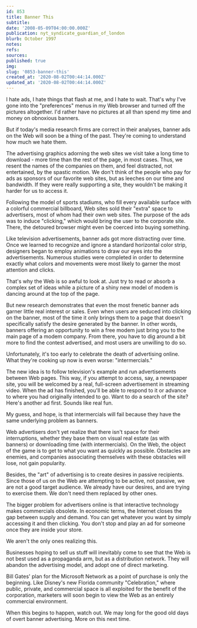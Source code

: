 ```yaml
---
id: 853
title: Banner This
subtitle: 
date: '2008-05-09T04:00:00.000Z'
publication: nyt_syndicate_guardian_of_london
blurb: October 1997
notes: 
refs: 
sources: 
published: true
img: 
slug: '0853-banner-this'
created_at: '2020-08-02T00:44:14.000Z'
updated_at: '2020-08-02T00:44:14.000Z'
---
```

I hate ads, I hate things that flash at me, and I hate to wait. That's why I've gone into the "preferences" menus in my Web browser and turned off the pictures altogether. I'd rather have no pictures at all than spend my time and money on obnoxious banners.

But if today's media research firms are correct in their analyses, banner ads on the Web will soon be a thing of the past. They're coming to understand how much we hate them.

The advertising graphics adorning the web sites we visit take a long time to download - more time than the rest of the page, in most cases. Thus, we resent the names of the companies on them, and feel distracted, not entertained, by the spastic motion. We don't think of the people who pay for ads as sponsors of our favorite web sites, but as leeches on our time and bandwidth. If they were really supporting a site, they wouldn't be making it harder for us to access it.

Following the model of sports stadiums, who fill every available surface with a colorful commercial billboard, Web sites sold their "extra" space to advertisers, most of whom had their own web sites. The purpose of the ads was to induce "clicking," which would bring the user to the corporate site. There, the detoured browser might even be coerced into buying something.

Like television advertisements, banner ads got more distracting over time. Once we learned to recognize and ignore a standard horizontal color strip, designers began to employ animations to draw our eyes into the advertisements. Numerous studies were completed in order to determine exactly what colors and movements were most likely to garner the most attention and clicks.

That's why the Web is so awful to look at. Just try to read or absorb a complex set of ideas while a picture of a shiny new model of modem is dancing around at the top of the page.

But new research demonstrates that even the most frenetic banner ads garner little real interest or sales. Even when users are seduced into clicking on the banner, most of the time it only brings them to a page that doesn't specifically satisfy the desire generated by the banner. In other words, banners offering an opportunity to win a free modem just bring you to the main page of a modem company. From there, you have to dig around a bit more to find the contest advertised, and most users are unwilling to do so.

Unfortunately, it's too early to celebrate the death of advertising online. What they're cooking up now is even worse: "intermercials."

The new idea is to follow television's example and run advertisements between Web pages. This way, if you attempt to access, say, a newspaper site, you will be welcomed by a real, full-screen advertisement in streaming video. When the ad has finished, you'll be able to respond to it or advance to where you had originally intended to go. Want to do a search of the site? Here's another ad first. Sounds like real fun.

My guess, and hope, is that intermercials will fail because they have the same underlying problem as banners.

Web advertisers don't yet realize that there isn't space for their interruptions, whether they base them on visual real estate (as with banners) or downloading time (with intermercials). On the Web, the object of the game is to get to what you want as quickly as possible. Obstacles are enemies, and companies associating themselves with these obstacles will lose, not gain popularity.

Besides, the "art" of advertising is to create desires in passive recipients. Since those of us on the Web are attempting to be active, not passive, we are not a good target audience. We already have our desires, and are trying to exercise them. We don't need them replaced by other ones.

The bigger problem for advertisers online is that interactive technology makes commercials obsolete. In economic terms, the Internet closes the gap between supply and demand. You can get whatever you want by simply accessing it and then clicking. You don't stop and play an ad for someone once they are inside your store.

We aren't the only ones realizing this.

Businesses hoping to sell us stuff will inevitably come to see that the Web is not best used as a propaganda arm, but as a distribution network. They will abandon the advertising model, and adopt one of direct marketing.

Bill Gates' plan for the Microsoft Network as a point of purchase is only the beginning. Like Disney's new Florida community "Celebration," where public, private, and commercial space is all exploited for the benefit of the corporation, marketers will soon begin to view the Web as an entirely commercial environment.

When this begins to happen, watch out. We may long for the good old days of overt banner advertising. More on this next time.
